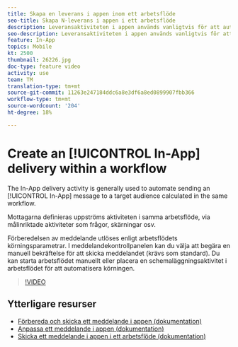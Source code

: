 ```yaml
---
title: Skapa en leverans i appen inom ett arbetsflöde
seo-title: Skapa N-leverans i appen i ett arbetsflöde
description: Leveransaktiviteten i appen används vanligtvis för att automatisera sändning av ett meddelande i appen till en målgrupp som beräknas i samma arbetsflöde.
seo-description: Leveransaktiviteten i appen används vanligtvis för att automatisera sändning av ett meddelande i appen till en målgrupp som beräknas i samma arbetsflöde.
feature: In-App
topics: Mobile
kt: 2500
thumbnail: 26226.jpg
doc-type: feature video
activity: use
team: TM
translation-type: tm+mt
source-git-commit: 11263e247184ddc6a8e3df6a8ed0899907fbb366
workflow-type: tm+mt
source-wordcount: '204'
ht-degree: 18%

---
```



# Create an [!UICONTROL In-App] delivery within a workflow

The In-App delivery activity is generally used to automate sending an [!UICONTROL In-App] message to a target audience calculated in the same workflow.

Mottagarna definieras uppströms aktiviteten i samma arbetsflöde, via målinriktade aktiviteter som frågor, skärningar osv.

Förberedelsen av meddelande utlöses enligt arbetsflödets körningsparametrar. I meddelandekontrollpanelen kan du välja att begära en manuell bekräftelse för att skicka meddelandet (krävs som standard). Du kan starta arbetsflödet manuellt eller placera en schemaläggningsaktivitet i arbetsflödet för att automatisera körningen.

>[!VIDEO](https://video.tv.adobe.com/v/26226?quality=12)

## Ytterligare resurser

* [Förbereda och skicka ett meddelande i appen (dokumentation)](https://docs.adobe.com/content/help/en/campaign-standard/using/communication-channels/in-app-messaging/preparing-and-sending-an-in-app-message.html)
* [Anpassa ett meddelande i appen (dokumentation)](https://docs.adobe.com/content/help/en/campaign-standard/using/communication-channels/in-app-messaging/customizing-an-in-app-message.html)
* [Skicka ett meddelande i appen i ett arbetsflöde (dokumentation)](https://docs.adobe.com/content/help/en/campaign-standard/using/managing-processes-and-data/channel-activities/in-app-delivery.html)

